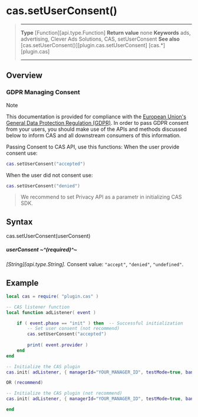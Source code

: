 # cas.setUserConsent()

> --------------------- ------------------------------------------------------------------------------------------
> __Type__              [Function][api.type.Function]
> __Return value__      none
> __Keywords__          ads, advertising, Clever Ads Solutions, CAS, setUserConsent
> __See also__          [cas.setUserConsent()][plugin.cas.setUserConsent]
>						[cas.*][plugin.cas]
> --------------------- ------------------------------------------------------------------------------------------


## Overview

### GDPR Managing Consent

<div class="guide-notebox">
<div class="notebox-title">Note</div>

This documentation is provided for compliance with the [European Union's General Data Protection Regulation (GDPR)](https://eur-lex.europa.eu/legal-content/EN/TXT/?uri=CELEX:32016R0679). In order to pass GDPR consent from your users, you should make use of the APIs and methods discussed below to inform CAS and all downstream consumers of this information.

Passing Consent to CAS API, use this functions:
When the user provide consent use:

``````lua
cas.setUserConsent("accepted")
``````

When the user did not consent use:

``````lua
cas.setUserConsent("denied")
``````

> We recommend to set Privacy API as a parametr in initializing CAS SDK.

</div>


## Syntax

   cas.setUserConsent(userConsent)

##### userConsent ~^(required)^~
_[String][api.type.String]._ Consent value: `"accept"`, `"denied"`, `"undefined"`.

## Example

``````lua
local cas = require( "plugin.cas" )

-- CAS listener function
local function adListener( event )

	if ( event.phase == "init" ) then  -- Successful initialization
        -- Set user consent (not recommend)
        cas.setUserConsent("accepted")   
        
		print( event.provider )
	end
end

-- Initialize the CAS plugin
cas.init( adListener, { managerId="YOUR_MANAGER_ID", testMode=true, banner=true, interstitial=false, rewarded=false, appReturn=false } )

OR (recommend)

-- Initialize the CAS plugin (not recommend)
cas.init( adListener, { managerId="YOUR_MANAGER_ID", testMode=true, banner=true, interstitial=false, rewarded=false, appReturn=false, userConsent="accepted" } )

end
``````
